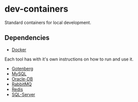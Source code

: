 # dev-containers

Standard containers for local development.

## Dependencies 

- [Docker](https://docs.docker.com/get-docker/)

Each tool has with it's own instructions on how to run and use it.

- [Gotenberg](https://github.com/raschmitt/dev-containers/tree/main/gotenberg)
- [MySQL](https://github.com/raschmitt/dev-containers/tree/main/redis)
- [Oracle-DB](https://github.com/raschmitt/dev-containers/tree/main/oracle-db)
- [RabbitMQ](https://github.com/raschmitt/dev-containers/tree/main/rabbitmq)
- [Redis](https://github.com/raschmitt/dev-containers/tree/main/redis)
- [SQL-Server](https://github.com/raschmitt/dev-containers/tree/main/sql-server)
